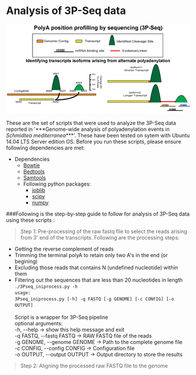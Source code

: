 # Analysis of 3P-Seq data

<p align="center">
<img src="https://github.com/VairavanL/3PSeq_analysis/blob/master/3P_Header.gif"/>
</p>
These are the set of scripts that were used to analyze the 3P-Seq data reported in '***Genome-wide analysis of polyadenylation events in <i>Schmidtea mediterranea</i>***'. These have been tested on sytem with Ubuntu 14.04 LTS Server edition OS. Before you run these scripts, please ensure following dependencies are met:

* Dependencies
  * <a href="http://bowtie-bio.sourceforge.net/index.shtml" target="_blank">Bowtie</a>
  * <a href="http://bedtools.readthedocs.org/en/latest/" target="_blank">Bedtools</a>
  * <a href="http://samtools.sourceforge.net/">Samtools</a>
  * Following python packages:
    * <a href="https://pypi.python.org/pypi/joblib">joblib</a>
    * <a href="http://www.scipy.org/">scipy</a>
    * <a href="http://www.numpy.org/">numpy</a>

###Following is the step-by-step guide to follow for analysis of 3P-Seq data using these scripts :
> Step 1: Pre-processing of the raw fastq file to select the reads arising from 3' end of the transcripts. Following are the processing steps:<br/>
  * Getting the reverse complement of reads
  * Trimming the terminal polyA to retain only two A's in the end (or begining)
  * Excluding those reads that contains N (undefined nucleotide) within them
  * Filtering out the sequences that are less than 20 nucleotides in length
<code> ./3Pseq_iniprocess.py -h </code><br/>
<code>usage: 3Pseq_iniprocess.py [-h] -q FASTQ [-g GENOME] [-c CONFIG] [-o OUTPUT] </code><br/>
Script is a wrapper for 3P-Seq pipeline <br/>
optional arguments: <br/>
-h, --help -> show this help message and exit <br/>
-q FASTQ, --fastq FASTQ ->  RAW FASTQ file of the reads <br/>
-g GENOME, --genome GENOME -> Path to the complete genome file <br/>
-c CONFIG, --config CONFIG -> Configuration file <br/>
-o OUTPUT, --output OUTPUT -> Output directory to store the results <br/>

> Step 2: Aligning the processed raw FASTQ file to the genome



